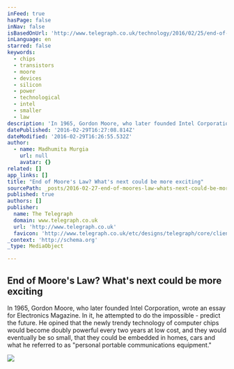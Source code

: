 ```yaml
---
inFeed: true
hasPage: false
inNav: false
isBasedOnUrl: 'http://www.telegraph.co.uk/technology/2016/02/25/end-of-moores-law-whats-next-could-be-more-exciting/'
inLanguage: en
starred: false
keywords:
  - chips
  - transistors
  - moore
  - devices
  - silicon
  - power
  - technological
  - intel
  - smaller
  - law
description: 'In 1965, Gordon Moore, who later founded Intel Corporation, wrote an essay for Electronics Magazine. In it, he attempted to do the impossible - predict the future. He opined that the newly trendy technology of computer chips would become doubly powerful every two years at low cost, and they would eventually be so small, that they could be embedded in homes, cars and what he referred to as "personal portable communications equipment."'
datePublished: '2016-02-29T16:27:08.814Z'
dateModified: '2016-02-29T16:26:55.532Z'
author:
  - name: Madhumita Murgia
    url: null
    avatar: {}
related: []
app_links: []
title: "End of Moore's Law? What's next could be more exciting"
sourcePath: _posts/2016-02-27-end-of-moores-law-whats-next-could-be-more-exciting.md
published: true
authors: []
publisher:
  name: The Telegraph
  domain: www.telegraph.co.uk
  url: 'http://www.telegraph.co.uk'
  favicon: 'http://www.telegraph.co.uk/etc/designs/telegraph/core/clientlibs/themes/cars/img/favicon/icon_32x32.png'
_context: 'http://schema.org'
_type: MediaObject

---
```

<article style=""><h1>End of Moore's Law? What's next could be more exciting</h1><p>In 1965, Gordon Moore, who later founded Intel Corporation, wrote an essay for Electronics Magazine. In it, he attempted to do the impossible - predict the future. He opined that the newly trendy technology of computer chips would become doubly powerful every two years at low cost, and they would eventually be so small, that they could be embedded in homes, cars and what he referred to as "personal portable communications equipment."</p><img src="https://s3-us-west-2.amazonaws.com/the-grid-img/p/57a27fa5a52094e21aaae2cf31c449a94a2fe898.png" /></article>